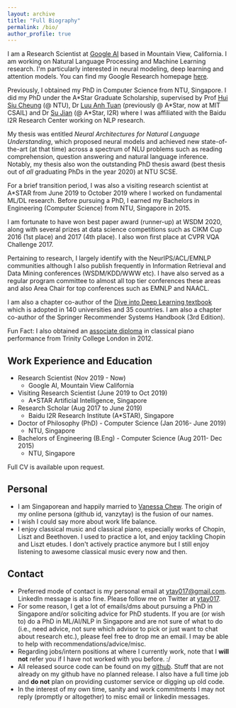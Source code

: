 ```yaml
---
layout: archive
title: "Full Biography"
permalink: /bio/
author_profile: true
---
```



I am a Research Scientist at [Google AI](https://ai.google/) based in Mountain View, California. I am working on Natural Language Processing and Machine Learning research. I'm particularly interested in neural modeling, deep learning and attention models. You can find my Google Research homepage [here](https://research.google/people/106722/).

Previously, I obtained my PhD in Computer Science from NTU, Singapore. I did my PhD under the A\*Star Graduate Scholarship, supervised by Prof [Hui Siu Cheung](https://www.ntu.edu.sg/home/asschui/) (@ NTU), Dr [Luu Anh Tuan](https://people.csail.mit.edu/tuanluu/) (previously @ A\*Star, now at MIT CSAIL) and Dr [Su Jian](http://www.colips.org/~sujian/) (@ A\*Star, I2R) where I was affiliated with the Baidu I2R Research Center working on NLP research. 

My thesis was entitled *Neural Architectures for Natural Language Understanding*, which proposed neural models and achieved new state-of-the-art (at that time) across a spectrum of NLU problems such as reading comprehension, question answering and natural language inference. Notably, my thesis also won the outstanding PhD thesis award (best thesis out of *all* graduating PhDs in the year 2020) at NTU SCSE. 

For a brief transition period, I was also a visiting research scientist at A\*STAR from June 2019 to October 2019 where I worked on fundamental ML/DL research. Before pursuing a PhD, I earned my Bachelors in Engineering (Computer Science) from NTU, Singapore in 2015.

I am fortunate to have won best paper award (runner-up) at WSDM 2020, along with several prizes at data science competitions such as CIKM Cup 2016 (1st place) and 2017 (4th place). I also won first place at CVPR VQA Challenge 2017. 

Pertaining to research, I largely identify with the NeurIPS/ACL/EMNLP communities although I also publish frequently in Information Retrieval and Data Mining conferences (WSDM/KDD/WWW etc). I have also served as a regular program committee to almost all top tier conferences these areas and also Area Chair for top conferences such as EMNLP and NAACL.

I am also a chapter co-author of the [Dive into Deep Learning textbook](https://d2l.ai/) which is adopted in 140 universities and 35 countries. I am also a chapter co-author of the Springer Recommender Systems Handbook (3rd Edition). 

Fun Fact: I also obtained an [associate diploma](https://www.trinitycollege.com/site/?id=1587) in classical piano performance from Trinity College London in 2012.

##  Work Experience and Education

* Research Scientist (Nov 2019 - Now)
   * Google AI, Mountain View California
* Visiting Research Scientist (June 2019 to Oct 2019) 
   * A\*STAR Artificial Intelligence, Singapore
* Research Scholar (Aug 2017 to June 2019)
   * Baidu I2R Research Institute (A\*STAR), Singapore
* Doctor of Philosophy (PhD) - Computer Science (Jan 2016- June 2019)
    * NTU, Singapore
* Bachelors of Engineering (B.Eng) - Computer Science (Aug 2011- Dec 2015)
    * NTU, Singapore

Full CV is available upon request.

## Personal

* I am Singaporean and happily married to [Vanessa Chew](https://www.instagram.com/vcnes5sa/). The origin of my online persona (github id, vanzytay) is the fusion of our names.
* I wish I could say more about work life balance.
* I enjoy classical music and classical piano, especially works of Chopin, Liszt and Beethoven. I used to practice a lot, and enjoy tackling Chopin and Liszt etudes. I don't actively practice anymore but I still enjoy listening to awesome classical music every now and then.

## Contact 

* Preferred mode of contact is my personal email at [ytay017@gmail.com](ytay017@gmail.com). LinkedIn message is also fine. Please follow me on Twitter at [ytay017](https://twitter.com/ytay017). 
* For some reason, I get a lot of emails/dms about pursuing a PhD in Singapore and/or soliciting advice for PhD students. If you are (or wish to) do a PhD in ML/AI/NLP in Singapore and are not sure of what to do (i.e., need advice, not sure which advisor to pick or just want to chat about research etc.), please feel free to drop me an email. I may be able to help with recommendations/advice/misc. 
* Regarding jobs/intern positions at where I currently work, note that I **will not** refer you if I have not worked with you before. :/
* All released source code can be found on my [github](https://github.com/vanzytay). Stuff that are not already on my github have no planned release. I also have a full time job and **do not** plan on providing customer service or digging up old code. 
* In the interest of my own time, sanity and work commitments I may not reply (promptly or altogether) to misc email or linkedin messages.

